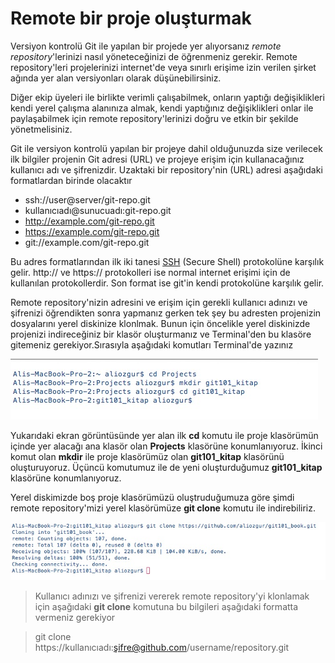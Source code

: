 # Remote bir proje oluşturmak

Versiyon kontrolü Git ile yapılan bir projede yer alıyorsanız *remote repository*'lerinizi nasıl yöneteceğinizi de öğrenmeniz gerekir. Remote repository'leri projelerinizi internet'de veya sınırlı erişime izin verilen şirket ağında yer alan versiyonları olarak düşünebilirsiniz.

Diğer ekip üyeleri ile birlikte verimli çalışabilmek,  onların yaptığı değişiklikleri kendi yerel çalışma alanınıza almak, kendi yaptığınız değişiklikleri onlar ile paylaşabilmek için remote repository'lerinizi doğru ve etkin bir şekilde yönetmelisiniz.

Git ile versiyon kontrolü yapılan bir projeye dahil olduğunuzda size verilecek ilk bilgiler projenin Git adresi (URL) ve projeye erişim için kullanacağınız kullanıcı adı ve şifrenizdir. Uzaktaki bir repository'nin (URL) adresi aşağıdaki formatlardan birinde olacaktır

* ssh://user@server/git-repo.git
* kullanıcıadı@sunucuadı:git-repo.git
* http://example.com/git-repo.git
* https://example.com/git-repo.git
* git://example.com/git-repo.git

Bu adres formatlarından ilk iki tanesi [SSH](http://en.wikipedia.org/wiki/Secure_Shell) (Secure Shell) protokolüne karşılık gelir. http:// ve https:// protokolleri ise normal internet erişimi için de kullanılan protokollerdir. Son format ise git'in kendi protokolüne karşılık gelir.

Remote repository'nizin adresini ve erişim için gerekli kullanıcı adınızı ve şifrenizi öğrendikten sonra yapmanız gerken tek şey bu adresten projenizin dosyalarını yerel diskinize klonlmak. Bunun için öncelikle yerel diskinizde projenizi indireceğiniz bir klasör oluşturmanız ve Terminal'den bu klasöre gitemeniz gerekiyor.Sırasıyla aşağıdaki komutları Terminal'de yazınız

![Boş Klasör Oluşturma](01_emptyprojectdir.jpg "Boş Klasör Oluşturma")

Yukarıdaki ekran görüntüsünde yer alan ilk **cd** komutu ile proje klasörümün içinde yer alacağı ana klasör olan **Projects** klasörüne konumlanıyoruz. İkinci komut olan **mkdir** ile proje klasörümüz olan **git101_kitap** klasörünü oluşturuyoruz. Üçüncü komutumuz ile de yeni oluşturduğumuz **git101_kitap** klasörüne konumlanıyoruz.

Yerel diskimizde boş proje klasörümüzü oluştruduğumuza göre şimdi remote repository'mizi yerel klasörümüze **git clone** komutu ile indirebiliriz.

![Remote repository'yi klonlama](02_cloneremote.jpg "Remote repository'yi klonlama")


> Kullanıcı adınızı ve şifrenizi vererek remote repository'yi klonlamak için aşağıdaki **git clone** komutuna bu bilgileri aşağıdaki formatta vermeniz gerekiyor

> git clone https://kullanıcıadı:şifre@github.com/username/repository.git

